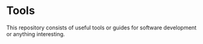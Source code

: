 # Tools
This repository consists of useful tools or guides for software development or anything interesting.
